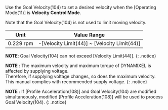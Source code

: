 Use the Goal Velocity(104) to set a desired velocity when the [Operating Mode(11)] is **Velocity Control Mode**. 

Note that the Goal Velocity(104) is not used to limit moving velocity.

|   Unit    |                 Value Range                  |
|:---------:|:--------------------------------------------:|
| 0.229 rpm | -[Velocity Limit(44)] ~ [Velocity Limit(44)] |

**NOTE**: Goal Velocity(104) can not exceed [Velocity Limit(44)].
{: .notice}

**NOTE** : The maximum velocity and maximum torque of DYNAMIXEL is affected by supplying voltage.  
Therefore, if supplying voltage changes, so does the maximum velocity. This manual complies with recommended supply voltage.
{: .notice}

**NOTE** : If [Profile Acceleration(108)] and Goal Velocity(104) are modified simultaneously, modified [Profile Acceleration(108)] will be used to process Goal Velocity(104).
{: .notice}

